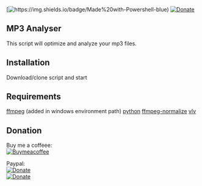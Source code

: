 [![https://img.shields.io/badge/Made%20with-Powershell-blue)](https://docs.microsoft.com/nl-nl/powershell/scripting/overview?view=powershell-7.1) [![Donate](https://img.shields.io/badge/Donate-PayPal-green.svg)](https://www.paypal.me/djansen1987/)

## MP3 Analyser
This script will optimize and analyze your mp3 files.


## Installation
Download/clone script and start

## Requirements
[ffmpeg](https://ffmpeg.org/download.html) (added in windows environment path)
[python](https://www.python.org/downloads/)
[ffmpeg-normalize](https://pypi.org/project/ffmpeg-normalize/)
[vlv](https://www.videolan.org/vlc/download-windows.nl.html)

## Donation

Buy me a coffeee: <br />
[![Buymeacoffee](https://www.buymeacoffee.com/assets/img/bmc-meta-new/new/apple-icon-120x120.png)](https://www.buymeacoffee.com/djansen1987)

Paypal:<br />
[![Donate](https://github.com/djansen1987/SAJeSolar/blob/main/screenshots/Paypal-Donate-QR-code.png?raw=true)](https://www.paypal.me/djansen1987)<br />
[![Donate](https://img.shields.io/badge/Donate-PayPal-green.svg)](https://www.paypal.me/djansen1987)
